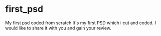 # first_psd
My first psd coded from scratch
It's my first PSD which i cut and coded. I would like to share it with you and gain your review. 
